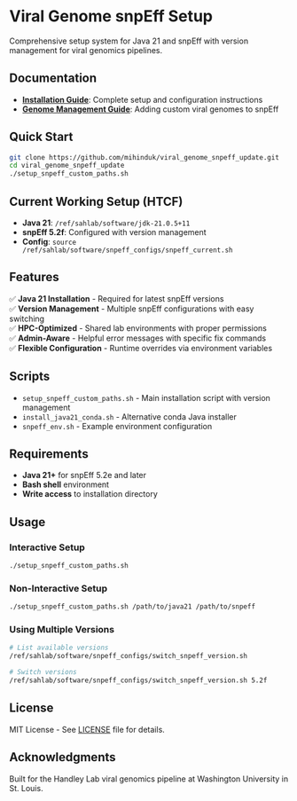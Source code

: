 # Viral Genome snpEff Setup

Comprehensive setup system for Java 21 and snpEff with version management for viral genomics pipelines.

## Documentation

- **[Installation Guide](INSTALLATION_README.md)**: Complete setup and configuration instructions  
- **[Genome Management Guide](GENOME_MANAGEMENT_README.md)**: Adding custom viral genomes to snpEff

## Quick Start

```bash
git clone https://github.com/mihinduk/viral_genome_snpeff_update.git
cd viral_genome_snpeff_update
./setup_snpeff_custom_paths.sh
```

## Current Working Setup (HTCF)

- **Java 21**: `/ref/sahlab/software/jdk-21.0.5+11`
- **snpEff 5.2f**: Configured with version management
- **Config**: `source /ref/sahlab/software/snpeff_configs/snpeff_current.sh`

## Features

✅ **Java 21 Installation** - Required for latest snpEff versions  
✅ **Version Management** - Multiple snpEff configurations with easy switching  
✅ **HPC-Optimized** - Shared lab environments with proper permissions  
✅ **Admin-Aware** - Helpful error messages with specific fix commands  
✅ **Flexible Configuration** - Runtime overrides via environment variables  

## Scripts

- `setup_snpeff_custom_paths.sh` - Main installation script with version management
- `install_java21_conda.sh` - Alternative conda Java installer  
- `snpeff_env.sh` - Example environment configuration

## Requirements

- **Java 21+** for snpEff 5.2e and later
- **Bash shell** environment
- **Write access** to installation directory

## Usage

### Interactive Setup
```bash
./setup_snpeff_custom_paths.sh
```

### Non-Interactive Setup  
```bash
./setup_snpeff_custom_paths.sh /path/to/java21 /path/to/snpeff
```

### Using Multiple Versions
```bash
# List available versions
/ref/sahlab/software/snpeff_configs/switch_snpeff_version.sh

# Switch versions
/ref/sahlab/software/snpeff_configs/switch_snpeff_version.sh 5.2f
```

## License

MIT License - See [LICENSE](LICENSE) file for details.

## Acknowledgments

Built for the Handley Lab viral genomics pipeline at Washington University in St. Louis.
